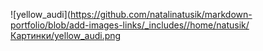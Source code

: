 ![yellow_audi](https://github.com/natalinatusik/markdown-portfolio/blob/add-images-links/_includes//home/natusik/Картинки/yellow_audi.png